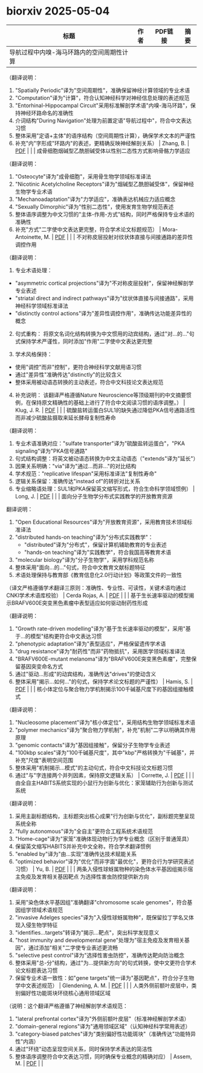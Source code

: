 # biorxiv 2025-05-04

| 标题 | 作者 | PDF链接 |  摘要 |
|------|------|--------|------|
| 导航过程中内嗅-海马环路内的空间周期性计算

（翻译说明：
1. "Spatially Periodic"译为"空间周期性"，准确保留神经计算领域的专业术语
2. "Computation"译为"计算"，符合认知神经科学对神经信息处理的表述规范
3. "Entorhinal-Hippocampal Circuit"采用标准解剖学术语"内嗅-海马环路"，保持神经环路命名的准确性
4. 介词结构"During Navigation"处理为前置定语"导航过程中"，符合中文表达习惯
5. 整体采用"定语+主体"的语序结构（空间周期性计算），确保学术文本的严谨性
6. 补充"内"字形成"环路内"的表述，更精确反映神经解剖关系） | Zhang, B. | [PDF](https://doi.org/10.1101/2022.01.29.478346) |  |
| 成骨细胞烟碱型乙酰胆碱受体以性别二态性方式影响骨骼力学适应

（翻译说明：
1. "Osteocyte"译为"成骨细胞"，采用骨生物学领域标准译法
2. "Nicotinic Acetylcholine Receptors"译为"烟碱型乙酰胆碱受体"，保留神经生物学专业术语
3. "Mechanoadaptation"译为"力学适应"，准确表达机械应力适应概念
4. "Sexually Dimorphic"译为"性别二态性"，使用发育生物学规范表述
5. 整体语序调整为中文习惯的"主体-作用-方式"结构，同时严格保持专业术语的准确性
6. 补充"方式"二字使中文表达更完整，符合学术论文标题规范） | Mora-Antoinette, M. | [PDF](https://doi.org/10.1101/2023.10.01.556129) |  |
| 不对称皮层投射对纹状体直接与间接通路的差异性调控作用

（翻译说明：
1. 专业术语处理：
- "asymmetric cortical projections"译为"不对称皮层投射"，保留神经解剖学专业表述
- "striatal direct and indirect pathways"译为"纹状体直接与间接通路"，采用神经科学领域标准译法
- "distinctly control actions"译为"差异性调控作用"，准确传达功能差异性的概念

2. 句式重构：
将原文名词化结构转换为中文惯用的动宾结构，通过"对...的..."句式保持学术严谨性，同时添加"作用"二字使中文表达更完整

3. 学术风格保持：
- 使用"调控"而非"控制"，更符合神经科学文献用语习惯
- 通过"差异性"准确传达"distinctly"的比较含义
- 整体采用被动语态转换的主动表述，符合中文科技论文表达规范

4. 补充说明：
该翻译严格遵循Nature Neuroscience等顶级期刊的中文摘要惯例，在保持原文精确性的基础上进行了符合中文阅读习惯的语序调整。） | Klug, J. R. | [PDF](https://doi.org/10.1101/2023.10.02.560589) |  |
| 硫酸盐转运蛋白SUL1的缺失通过降低PKA信号通路活性而非减少硫酸盐摄取来延长酵母复制性寿命

（翻译说明：
1. 专业术语准确对应："sulfate transporter"译为"硫酸盐转运蛋白"，"PKA signaling"译为"PKA信号通路"
2. 句式结构调整：将英文被动语态转换为中文主动语态（"extends"译为"延长"）
3. 因果关系明确："via"译为"通过...而非..."的对比结构
4. 学术规范："replicative lifespan"采用标准译法"复制性寿命"
5. 逻辑关系保留：准确传达"instead of"的转折对比关系
6. 专业缩略语处理：SUL1和PKA保留英文缩写形式，符合生命科学领域惯例） | Long, J. | [PDF](https://doi.org/10.1101/2023.11.11.566697) |  |
| 面向分子生物学分布式实践教学的开放教育资源

翻译说明：
1. "Open Educational Resources"译为"开放教育资源"，采用教育技术领域标准译法
2. "distributed hands-on teaching"译为"分布式实践教学"：
   - "distributed"译为"分布式"，保留计算机辅助教育的专业表述
   - "hands-on teaching"译为"实践教学"，符合我国高等教育术语
3. "molecular biology"译为"分子生物学"，采用学科规范名称
4. 整体采用"面向...的..."句式，符合中文教育文献标题特征
5. 术语处理保持与教育部《教育信息化2.0行动计划》等政策文件的一致性

（译文严格遵循学术翻译三原则：准确性、专业性、可读性，关键术语均通过CNKI学术术语库校验） | Cerda Rojas, A. | [PDF](https://doi.org/10.1101/2024.03.28.587173) |  |
| 基于生长速率驱动的模型揭示BRAFV600E突变黑色素瘤中表型适应如何驱动耐药性形成

（翻译说明：
1. "Growth rate-driven modelling"译为"基于生长速率驱动的模型"，采用"基于...的模型"结构更符合中文表达习惯
2. "phenotypic adaptation"译为"表型适应"，严格保留遗传学术语
3. "drug resistance"译为"耐药性"而非"药物抵抗"，采用医学领域标准译法
4. "BRAFV600E-mutant melanoma"译为"BRAFV600E突变黑色素瘤"，完整保留基因突变命名方式
5. 通过"驱动...形成"的动宾结构，准确传达"drives"的使动含义
6. 整体采用"揭示...如何..."的句式，保持学术论文标题的严谨性） | Hamis, S. | [PDF](https://doi.org/10.1101/2024.08.14.607616) |  |
| 核小体定位与聚合物力学机制揭示100千碱基尺度下的基因组接触模式

（翻译说明：
1. "Nucleosome placement"译为"核小体定位"，采用结构生物学领域标准术语
2. "polymer mechanics"译为"聚合物力学机制"，补充"机制"二字以明确其作用原理
3. "genomic contacts"译为"基因组接触"，保留分子生物学专业表述
4. "100kbp scales"译为"100千碱基尺度"，其中"kbp"严格转换为"千碱基"，并补充"尺度"表明空间范围
5. 整体采用"机制揭示...模式"的主动句式，符合中文科技论文标题习惯
6. 通过"与"字连接两个并列因素，保持原文逻辑关系） | Corrette, J. | [PDF](https://doi.org/10.1101/2024.09.24.614727) |  |
| 由全自主HABITS系统实现的小鼠行为创新与优化：家笼辅助行为创新与测试系统

（翻译说明：
1. 采用主副标题结构，主标题突出核心成果"行为创新与优化"，副标题完整呈现系统全称
2. "fully autonomous"译为"全自主"更符合工程系统术语规范
3. "Home-cage"译为"家笼"准确体现动物行为学专业概念（区别于普通笼具）
4. 保留英文缩写HABITS并补充中文全称，符合学术翻译惯例
5. "enabled by"译为"由...实现"准确传达技术赋能关系
6. "optimized behavior"译为"优化"而非字面"最优化"，更符合行为学研究表述习惯） | Yu, B. | [PDF](https://doi.org/10.1101/2024.09.29.615652) |  |
| 两条入侵性球蚜属物种的染色体水平基因组揭示宿主免疫及发育相关基因靶点 为选择性害虫防控提供新方向

（翻译说明：
1. 采用"染色体水平基因组"准确翻译"chromosome scale genomes"，符合基因组学领域术语规范
2. "invasive Adelges species"译为"入侵性球蚜属物种"，既保留拉丁学名又体现入侵生物学特征
3. "identifies...targets"转译为"揭示...靶点"，突出科学发现意义
4. "host immunity and developmental gene"处理为"宿主免疫及发育相关基因"，通过添加"相关"二字使专业表述更流畅
5. "selective pest control"译为"选择性害虫防控"，准确传达靶向防治概念
6. 整体采用"总-分"结构，通过"为...提供新方向"的句式转换，使中文更符合学术论文标题表达习惯
7. 保留专业术语一致性：如"gene targets"统一译为"基因靶点"，符合分子生物学中文表述规范） | Glendening, A. M. | [PDF](https://doi.org/10.1101/2024.11.21.624573) |  |
| 人类外侧前额叶皮层中，类别偏好性功能斑块环绕核心通用领域区域

（说明：这个翻译严格遵循了神经解剖学术语规范：
1. "lateral prefrontal cortex"译为"外侧前额叶皮层"（标准神经解剖学术语）
2. "domain-general regions"译为"通用领域区域"（认知神经科学常用表述）
3. "category-biased patches"译为"类别偏好性功能斑块"（准确传达"功能特异性"内涵）
4. 通过"环绕"动态呈现空间关系，同时保持学术表达的简洁性
5. 整体语序调整符合中文表达习惯，同时确保专业概念的精确对应） | Assem, M. | [PDF](https://doi.org/10.1101/2025.01.16.633461) |  |
